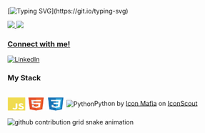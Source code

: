 
[![Typing SVG](https://readme-typing-svg.demolab.com?font=Fira+Code&pause=1000&color=1279B2&random=false&width=435&lines=Bem+vindo+ao+perfil+do+Lu%C3%ADs+Lima!!)](https://git.io/typing-svg)

 <div>
   <a href="https://github.com/luisv-lima">
   <img height="180em" src="https://github-readme-stats.vercel.app/api?username=luisv-lima&show_icons=true&theme=tokyonight&include_all_commits=true&count_private=true"/>
   <img height="180em" src="https://github-readme-stats.vercel.app/api/top-langs/?username=luisv-lima&layout=compact&langs_count=6&theme=tokyonight"/>


<h3 align="left">Connect with me!</h3>

[![LinkedIn](https://img.shields.io/badge/-LinkedIn-000?style=for-the-badge&logo=linkedin&logoColor=FF00F6&color:FFF)](https://www.linkedin.com/in/luís-lima-2859482a5/)

<h3 align="left">My Stack</h3>

</div>
<div style="display: inline_block"><br>
  <img align="center" alt="Js" height="30" width="40" src="https://raw.githubusercontent.com/devicons/devicon/master/icons/javascript/javascript-plain.svg">
  <img align="center" alt="HTML" height="30" width="40" src="https://raw.githubusercontent.com/devicons/devicon/master/icons/html5/html5-original.svg">
  <img align="center" alt="CSS" height="30" width="40" src="https://raw.githubusercontent.com/devicons/devicon/master/icons/css3/css3-original.svg">
  <img align="center" alt="Python" height="30" width="40 <a href="https://iconscout.com/icons/python" class="text-underline font-size-sm" target="_blank">Python</a> by <a href="https://iconscout.com/contributors/icon-mafia" class="text-underline font-size-sm">Icon Mafia</a> on <a href="https://iconscout.com" class="text-underline font-size-sm">IconScout</a>
</div>
 
 <br>

 
 <picture>
  <source media="(prefers-color-scheme: dark)" srcset="https://raw.githubusercontent.com/luisv-lima/luisv-lima/output/github-contribution-grid-snake-dark.svg">
  <source media="(prefers-color-scheme: light)" srcset="https://raw.githubusercontent.com/luisv-lima/luisv-lima/output/github-contribution-grid-snake-dark.svg">
  <img alt="github contribution grid snake animation" src="https://raw.githubusercontent.com/luisv-lima/luisv-lima/output/github-contribution-grid-snake.svg">
</picture>
<br><br>

